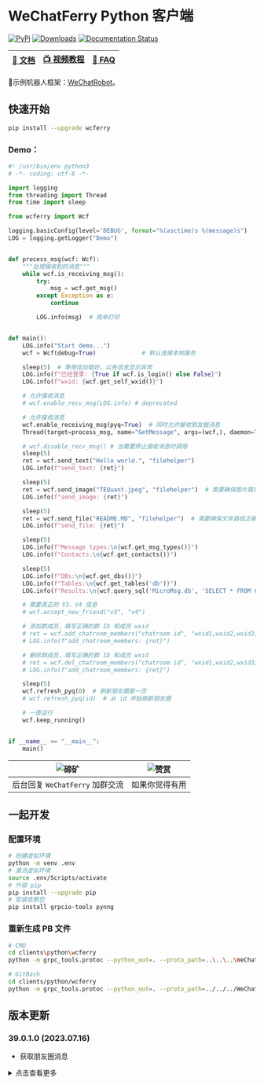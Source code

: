 # WeChatFerry Python 客户端
[![PyPi](https://img.shields.io/pypi/v/wcferry.svg)](https://pypi.python.org/pypi/wcferry) [![Downloads](https://static.pepy.tech/badge/wcferry)](https://pypi.python.org/pypi/wcferry) [![Documentation Status](https://readthedocs.org/projects/wechatferry/badge/?version=latest)](https://wechatferry.readthedocs.io/zh/latest/?badge=latest)

|[📖 文档](https://wechatferry.readthedocs.io/)|[📺 视频教程](https://mp.weixin.qq.com/s/APdjGyZ2hllXxyG_sNCfXQ)|[🙋 FAQ](https://mp.weixin.qq.com/s/vAGpn1C9stI8Xzt1hUJhLA)|
|:-:|:-:|:-:|

🤖示例机器人框架：[WeChatRobot](https://github.com/lich0821/WeChatRobot)。

## 快速开始
```sh
pip install --upgrade wcferry
```

### Demo：
```py
#! /usr/bin/env python3
# -*- coding: utf-8 -*-

import logging
from threading import Thread
from time import sleep

from wcferry import Wcf

logging.basicConfig(level='DEBUG', format="%(asctime)s %(message)s")
LOG = logging.getLogger("Demo")


def process_msg(wcf: Wcf):
    """处理接收到的消息"""
    while wcf.is_receiving_msg():
        try:
            msg = wcf.get_msg()
        except Exception as e:
            continue

        LOG.info(msg)  # 简单打印


def main():
    LOG.info("Start demo...")
    wcf = Wcf(debug=True)             # 默认连接本地服务

    sleep(5)  # 等微信加载好，以免信息显示异常
    LOG.info(f"已经登录: {True if wcf.is_login() else False}")
    LOG.info(f"wxid: {wcf.get_self_wxid()}")

    # 允许接收消息
    # wcf.enable_recv_msg(LOG.info) # deprecated

    # 允许接收消息
    wcf.enable_receiving_msg(pyq=True)  # 同时允许接收朋友圈消息
    Thread(target=process_msg, name="GetMessage", args=(wcf,), daemon=True).start()

    # wcf.disable_recv_msg() # 当需要停止接收消息时调用
    sleep(5)
    ret = wcf.send_text("Hello world.", "filehelper")
    LOG.info(f"send_text: {ret}")

    sleep(5)
    ret = wcf.send_image("TEQuant.jpeg", "filehelper")  # 需要确保图片路径正确，建议使用绝对路径（使用双斜杠\\）
    LOG.info(f"send_image: {ret}")

    sleep(5)
    ret = wcf.send_file("README.MD", "filehelper")  # 需要确保文件路径正确，建议使用绝对路径（使用双斜杠\\）
    LOG.info(f"send_file: {ret}")

    sleep(5)
    LOG.info(f"Message types:\n{wcf.get_msg_types()}")
    LOG.info(f"Contacts:\n{wcf.get_contacts()}")

    sleep(5)
    LOG.info(f"DBs:\n{wcf.get_dbs()}")
    LOG.info(f"Tables:\n{wcf.get_tables('db')}")
    LOG.info(f"Results:\n{wcf.query_sql('MicroMsg.db', 'SELECT * FROM Contact LIMIT 1;')}")

    # 需要真正的 V3、V4 信息
    # wcf.accept_new_friend("v3", "v4")

    # 添加群成员，填写正确的群 ID 和成员 wxid
    # ret = wcf.add_chatroom_members("chatroom id", "wxid1,wxid2,wxid3,...")
    # LOG.info(f"add_chatroom_members: {ret}")

    # 删除群成员，填写正确的群 ID 和成员 wxid
    # ret = wcf.del_chatroom_members("chatroom id", "wxid1,wxid2,wxid3,...")
    # LOG.info(f"add_chatroom_members: {ret}")

    sleep(5)
    wcf.refresh_pyq(0)  # 刷新朋友圈第一页
    # wcf.refresh_pyq(id)  # 从 id 开始刷新朋友圈

    # 一直运行
    wcf.keep_running()


if __name__ == "__main__":
    main()

```

|![碲矿](https://raw.githubusercontent.com/lich0821/WeChatFerry/master/assets/TEQuant.jpg)|![赞赏](https://raw.githubusercontent.com/lich0821/WeChatFerry/master/assets/QR.jpeg)|
|:-:|:-:|
|后台回复 `WeChatFerry` 加群交流|如果你觉得有用|

## 一起开发
### 配置环境
```sh
# 创建虚拟环境
python -m venv .env
# 激活虚拟环境
source .env/Scripts/activate
# 升级 pip
pip install --upgrade pip
# 安装依赖包
pip install grpcio-tools pynng
```

### 重新生成 PB 文件
```sh
# CMD
cd clients\python\wcferry
python -m grpc_tools.protoc --python_out=. --proto_path=..\..\..\WeChatFerry\rpc\proto\ wcf.proto

# GitBash
cd clients/python/wcferry
python -m grpc_tools.protoc --python_out=. --proto_path=../../../WeChatFerry/rpc/proto/ wcf.proto
```

## 版本更新

### 39.0.1.0 (2023.07.16)
* 获取朋友圈消息

<details><summary>点击查看更多</summary>
版本号：`w.x.y.z`。

其中：
* `w` 是微信的大版本号，如 `37` (3.7.a.a), `38` (3.8.a.a), `39` (3.9.a.a)
* `x` 是适配的微信的小版本号，从 0 开始
* `y` 是 `WeChatFerry` 的版本，从 0 开始
* `z` 是各客户端的版本，从 0 开始

功能：

* 检查登录状态
* 获取登录账号的 wxid
* 获取消息类型
* 获取所有联系人
* 获取所有好友
* 获取数据库
* 获取某数据库下的表
* 获取用户信息
* 发送文本消息（可 @）
* 发送图片（Python 客户端支持网络路径）
* 发送文件
* 允许接收消息
* 停止接收消息
* 执行 SQL 查询
* 接受好友申请
* 添加群成员
* 删除群成员
* 解密图片
* 获取朋友圈消息
* 某功能（Breaking Change）

</details>
